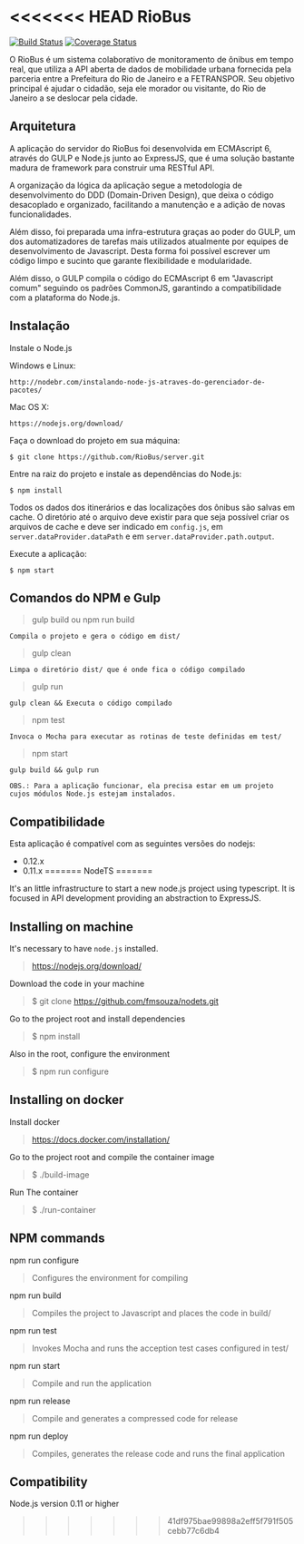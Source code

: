 <<<<<<< HEAD
RioBus
======

[![Build Status](https://travis-ci.org/RioBus/server.svg)](https://travis-ci.org/RioBus/server)
[![Coverage Status](https://coveralls.io/repos/RioBus/server/badge.svg)](https://coveralls.io/r/RioBus/server)

O RioBus é um sistema colaborativo de monitoramento de ônibus em tempo real, que utiliza a API aberta de dados de
mobilidade urbana fornecida pela parceria entre a Prefeitura do Rio de Janeiro e a FETRANSPOR.
Seu objetivo principal é ajudar o cidadão, seja ele morador ou visitante, do Rio de Janeiro a se deslocar pela cidade.


Arquitetura
-----------

A aplicação do servidor do RioBus foi desenvolvida em ECMAscript 6, através do GULP e Node.js junto ao ExpressJS, que é
uma solução bastante madura de framework para construir uma RESTful API.

A organização da lógica da aplicação segue a metodologia de desenvolvimento do DDD (Domain-Driven Design), que deixa o
código desacoplado e organizado, facilitando a manutenção e a adição de novas funcionalidades.

Além disso, foi preparada uma infra-estrutura graças ao poder do GULP, um dos automatizadores de tarefas mais utilizados
atualmente por equipes de desenvolvimento de Javascript. Desta forma foi possível escrever um código limpo e sucinto que
garante flexibilidade e modularidade.

Além disso, o GULP compila o código do ECMAscript 6 em "Javascript comum" seguindo os padrões CommonJS, garantindo a
compatibilidade com a plataforma do Node.js.


Instalação
----------

Instale o Node.js

Windows e Linux:

    http://nodebr.com/instalando-node-js-atraves-do-gerenciador-de-pacotes/

Mac OS X:

    https://nodejs.org/download/

Faça o download do projeto em sua máquina:

    $ git clone https://github.com/RioBus/server.git

Entre na raiz do projeto e instale as dependências do Node.js:

    $ npm install

Todos os dados dos itinerários e das localizações dos ônibus são salvas em cache. O diretório até o arquivo deve existir
para que seja possível criar os arquivos de cache e deve ser indicado em ```config.js```, em 
```server.dataProvider.dataPath``` e em ```server.dataProvider.path.output```.

Execute a aplicação:

    $ npm start


Comandos do NPM e Gulp
----------------------

> gulp build ou npm run build

    Compila o projeto e gera o código em dist/

> gulp clean

    Limpa o diretório dist/ que é onde fica o código compilado

> gulp run

    gulp clean && Executa o código compilado

> npm test

    Invoca o Mocha para executar as rotinas de teste definidas em test/

> npm start

    gulp build && gulp run

```OBS.: Para a aplicação funcionar, ela precisa estar em um projeto cujos módulos Node.js estejam instalados.```

Compatibilidade
---------------

Esta aplicação é compatível com as seguintes versões do nodejs:

* 0.12.x
* 0.11.x
=======
NodeTS
=======

It's an little infrastructure to start a new node.js project using typescript. It is focused in API
development providing an abstraction to ExpressJS.


Installing on machine
---------------------

It's necessary to have ```node.js``` installed.
> https://nodejs.org/download/

Download the code in your machine
> $ git clone https://github.com/fmsouza/nodets.git

Go to the project root and install dependencies
> $ npm install

Also in the root, configure the environment
> $ npm run configure


Installing on docker
--------------------

Install docker
> https://docs.docker.com/installation/

Go to the project root and compile the container image
> $ ./build-image

Run The container
> $ ./run-container

NPM commands
------------

npm run configure
> Configures the environment for compiling

npm run build
> Compiles the project to Javascript and places the code in build/

npm run test
> Invokes Mocha and runs the acception test cases configured in test/

npm run start
> Compile and run the application

npm run release
> Compile and generates a compressed code for release

npm run deploy
> Compiles, generates the release code and runs the final application

Compatibility
-------------

Node.js version 0.11 or higher
>>>>>>> 41df975bae99898a2eff5f791f505cebb77c6db4
